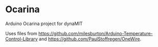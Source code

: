 # Ocarina
Arduino Ocarina project for dynaMIT


Uses files from https://github.com/milesburton/Arduino-Temperature-Control-Library and https://github.com/PaulStoffregen/OneWire.
